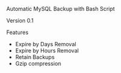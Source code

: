 Automatic MySQL Backup with Bash Script

Version 0.1

Features
* Expire by Days Removal
* Expire by Hours Removal
* Retain Backups
* Gzip compression

